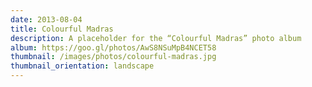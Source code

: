 ```yaml
---
date: 2013-08-04
title: Colourful Madras
description: A placeholder for the “Colourful Madras” photo album
album: https://goo.gl/photos/AwS8NSuMpB4NCET58
thumbnail: /images/photos/colourful-madras.jpg
thumbnail_orientation: landscape
---
```

